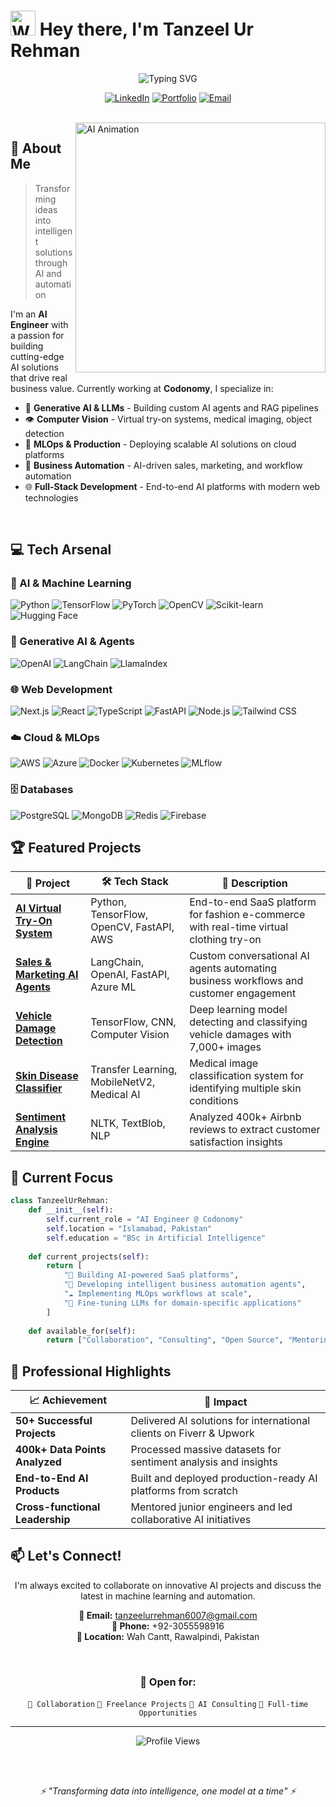 # <img src="https://raw.githubusercontent.com/Tarikul-Islam-Anik/Animated-Fluent-Emojis/master/Emojis/Hand%20gestures/Waving%20Hand.png" alt="Waving Hand" width="40" height="40" /> Hey there, I'm Tanzeel Ur Rehman

<div align="center">
  <img src="https://readme-typing-svg.herokuapp.com?font=Fira+Code&weight=600&size=28&pause=1000&color=6B46C1&center=true&vCenter=true&width=700&lines=AI+Engineer+%7C+Full-Stack+Developer;4%2B+Years+of+Experience;Building+Intelligent+Solutions;Specializing+in+GenAI+%26+MLOps" alt="Typing SVG" />
</div>

<div align="center">
  
  [![LinkedIn](https://img.shields.io/badge/LinkedIn-0077B5?style=for-the-badge&logo=linkedin&logoColor=white)](https://www.linkedin.com/in/tanzeelurrehman)
  [![Portfolio](https://img.shields.io/badge/Portfolio-000000?style=for-the-badge&logo=About.me&logoColor=white)](https://yourportfolio.com)
  [![Email](https://img.shields.io/badge/Email-D14836?style=for-the-badge&logo=gmail&logoColor=white)](mailto:tanzeelurrehman6007@gmail.com)
  
</div>

<br>

<img align="right" alt="AI Animation" width="400" src="https://raw.githubusercontent.com/adam-p/animated-gifs/master/aimation.gif">

## 🚀 About Me

> Transforming ideas into intelligent solutions through AI and automation

I'm an **AI Engineer** with a passion for building cutting-edge AI solutions that drive real business value. Currently working at **Codonomy**, I specialize in:

- 🤖 **Generative AI & LLMs** - Building custom AI agents and RAG pipelines
- 👁️ **Computer Vision** - Virtual try-on systems, medical imaging, object detection
- 🔧 **MLOps & Production** - Deploying scalable AI solutions on cloud platforms
- 💼 **Business Automation** - AI-driven sales, marketing, and workflow automation
- 🌐 **Full-Stack Development** - End-to-end AI platforms with modern web technologies

<br clear="right"/>

## 💻 Tech Arsenal

### 🧠 AI & Machine Learning
![Python](https://img.shields.io/badge/Python-3776AB?style=for-the-badge&logo=python&logoColor=white)
![TensorFlow](https://img.shields.io/badge/TensorFlow-FF6F00?style=for-the-badge&logo=tensorflow&logoColor=white)
![PyTorch](https://img.shields.io/badge/PyTorch-EE4C2C?style=for-the-badge&logo=pytorch&logoColor=white)
![OpenCV](https://img.shields.io/badge/OpenCV-5C3EE8?style=for-the-badge&logo=opencv&logoColor=white)
![Scikit-learn](https://img.shields.io/badge/scikit--learn-F7931E?style=for-the-badge&logo=scikit-learn&logoColor=white)
![Hugging Face](https://img.shields.io/badge/Hugging%20Face-FFD21E?style=for-the-badge&logo=huggingface&logoColor=black)

### 🤖 Generative AI & Agents
![OpenAI](https://img.shields.io/badge/OpenAI-412991?style=for-the-badge&logo=openai&logoColor=white)
![LangChain](https://img.shields.io/badge/LangChain-1C3C3C?style=for-the-badge&logo=langchain&logoColor=white)
![LlamaIndex](https://img.shields.io/badge/LlamaIndex-8B5CF6?style=for-the-badge&logo=llama&logoColor=white)

### 🌐 Web Development
![Next.js](https://img.shields.io/badge/Next.js-000000?style=for-the-badge&logo=next.js&logoColor=white)
![React](https://img.shields.io/badge/React-20232A?style=for-the-badge&logo=react&logoColor=61DAFB)
![TypeScript](https://img.shields.io/badge/TypeScript-007ACC?style=for-the-badge&logo=typescript&logoColor=white)
![FastAPI](https://img.shields.io/badge/FastAPI-009688?style=for-the-badge&logo=fastapi&logoColor=white)
![Node.js](https://img.shields.io/badge/Node.js-339933?style=for-the-badge&logo=node.js&logoColor=white)
![Tailwind CSS](https://img.shields.io/badge/Tailwind_CSS-38B2AC?style=for-the-badge&logo=tailwind-css&logoColor=white)

### ☁️ Cloud & MLOps
![AWS](https://img.shields.io/badge/AWS-232F3E?style=for-the-badge&logo=amazon-aws&logoColor=white)
![Azure](https://img.shields.io/badge/Azure-0089D0?style=for-the-badge&logo=microsoft-azure&logoColor=white)
![Docker](https://img.shields.io/badge/Docker-2496ED?style=for-the-badge&logo=docker&logoColor=white)
![Kubernetes](https://img.shields.io/badge/Kubernetes-326CE5?style=for-the-badge&logo=kubernetes&logoColor=white)
![MLflow](https://img.shields.io/badge/MLflow-0194E2?style=for-the-badge&logo=mlflow&logoColor=white)

### 🗄️ Databases
![PostgreSQL](https://img.shields.io/badge/PostgreSQL-316192?style=for-the-badge&logo=postgresql&logoColor=white)
![MongoDB](https://img.shields.io/badge/MongoDB-47A248?style=for-the-badge&logo=mongodb&logoColor=white)
![Redis](https://img.shields.io/badge/Redis-DC382D?style=for-the-badge&logo=redis&logoColor=white)
![Firebase](https://img.shields.io/badge/Firebase-FFCA28?style=for-the-badge&logo=firebase&logoColor=black)

## 🏆 Featured Projects

<div align="center">

| 🎯 Project | 🛠️ Tech Stack | 📝 Description |
|------------|---------------|----------------|
| **[AI Virtual Try-On System](https://github.com/yourusername/virtual-tryon)** | Python, TensorFlow, OpenCV, FastAPI, AWS | End-to-end SaaS platform for fashion e-commerce with real-time virtual clothing try-on |
| **[Sales & Marketing AI Agents](https://github.com/yourusername/ai-agents)** | LangChain, OpenAI, FastAPI, Azure ML | Custom conversational AI agents automating business workflows and customer engagement |
| **[Vehicle Damage Detection](https://github.com/yourusername/vehicle-damage)** | TensorFlow, CNN, Computer Vision | Deep learning model detecting and classifying vehicle damages with 7,000+ images |
| **[Skin Disease Classifier](https://github.com/yourusername/skin-disease)** | Transfer Learning, MobileNetV2, Medical AI | Medical image classification system for identifying multiple skin conditions |
| **[Sentiment Analysis Engine](https://github.com/yourusername/sentiment-analysis)** | NLTK, TextBlob, NLP | Analyzed 400k+ Airbnb reviews to extract customer satisfaction insights |

</div>

## 🎯 Current Focus

```python
class TanzeelUrRehman:
    def __init__(self):
        self.current_role = "AI Engineer @ Codonomy"
        self.location = "Islamabad, Pakistan"
        self.education = "BSc in Artificial Intelligence"
        
    def current_projects(self):
        return [
            "🔮 Building AI-powered SaaS platforms",
            "🤖 Developing intelligent business automation agents",
            "☁️ Implementing MLOps workflows at scale",
            "🧠 Fine-tuning LLMs for domain-specific applications"
        ]
    
    def available_for(self):
        return ["Collaboration", "Consulting", "Open Source", "Mentoring"]
```

## 🌟 Professional Highlights

<div align="center">

| 📈 Achievement | 🎯 Impact |
|----------------|-----------|
| **50+ Successful Projects** | Delivered AI solutions for international clients on Fiverr & Upwork |
| **400k+ Data Points Analyzed** | Processed massive datasets for sentiment analysis and insights |
| **End-to-End AI Products** | Built and deployed production-ready AI platforms from scratch |
| **Cross-functional Leadership** | Mentored junior engineers and led collaborative AI initiatives |

</div>

## 📫 Let's Connect!

<div align="center">
  
I'm always excited to collaborate on innovative AI projects and discuss the latest in machine learning and automation.

**📧 Email:** tanzeelurrehman6007@gmail.com  
**📱 Phone:** +92-3055598916  
**📍 Location:** Wah Cantt, Rawalpindi, Pakistan

<br>

### 💬 Open for:
`🤝 Collaboration` `💼 Freelance Projects` `🧠 AI Consulting` `🎯 Full-time Opportunities`

</div>

---

<div align="center">
  <img src="https://komarev.com/ghpvc/?username=tanzeelurrehman&style=for-the-badge&color=blueviolet" alt="Profile Views" />
  
  <br><br>
  
  <i>⚡ "Transforming data into intelligence, one model at a time" ⚡</i>
</div>
